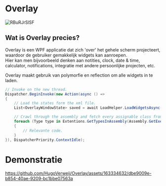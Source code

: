 # Overlay
![RBuRJrSlSF](https://github.com/HugoVerweij/Overlay/assets/163334632/fe912b3f-b1ac-4681-8f50-c17654ce6d2e)

## Wat is Overlay precies?
Overlay is een WPF applicatie dat zich 'over' het gehele scherm projecteert, waardoor de gebruiker gemakkelijk widgets kan aanroepen.  
Hier kan men bijvoorbeeld denken aan notities, clock, date & time, calculator, notifications, integratie met andere persoonlijke projecten, etc.

Overlay maakt gebruik van polymorfie en reflection om alle widgets in te laden.

```csharp
// Invoke on the new thread.
Dispatcher.BeginInvoke(new Action(async () =>
{
	// Load the states form the xml file.
	List<OverlayWindowState> saved = await LoadHelper.LoadWidgetsAsync();

	// Crawl through the assembly and fetch every assignable class from the base class.
	foreach (Type type in Extentions.GetTypesInAssembly(Assembly.GetExecutingAssembly(), typeof(OverlayWindowBase)))
	{
		// Relevante code.
	}
}), DispatcherPriority.ContextIdle);
```

# Demonstratie
https://github.com/HugoVerweij/Overlay/assets/163334632/dbe9009e-b854-40ae-9209-bc1bbe07563a
